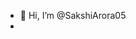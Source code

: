 - 👋 Hi, I’m @SakshiArora05
- 

<!---
SakshiArora05/SakshiArora05 is a ✨ special ✨ repository because its `README.md` (this file) appears on your GitHub profile.
You can click the Preview link to take a look at your changes.
--->
